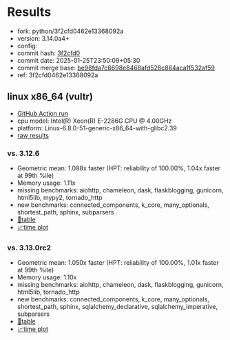 # Results

- fork: python/3f2cfd0462e13368092a
- version: 3.14.0a4+
- config: 
- commit hash: [3f2cfd0](https://github.com/python/cpython/commit/3f2cfd0)
- commit date: 2025-01-25T23:50:09+05:30
- commit merge base: [be98fda7c6698e8468afd528c864aca1f532af59](https://github.com/python/cpython/commit/be98fda7c6698e8468afd528c864aca1f532af59)
- ref: 3f2cfd0462e13368092a

## linux x86_64 (vultr)

- [GitHub Action run](https://github.com/facebookexperimental/free-threading-benchmarking/actions/runs/12969596525)
- cpu model: Intel(R) Xeon(R) E-2286G CPU @ 4.00GHz
- platform: Linux-6.8.0-51-generic-x86_64-with-glibc2.39
- [raw results](bm-20250125-vultr-x86_64-python-3f2cfd0462e13368092a-3.14.0a4%2B-3f2cfd0.json)

### vs. 3.12.6

- Geometric mean: 1.088x faster (HPT: reliability of 100.00%, 1.04x faster at 99th %ile)
- Memory usage: 1.11x
- missing benchmarks: aiohttp, chameleon, dask, flaskblogging, gunicorn, html5lib, mypy2, tornado_http
- new benchmarks: connected_components, k_core, many_optionals, shortest_path, sphinx, subparsers
- [📄table](bm-20250125-vultr-x86_64-python-3f2cfd0462e13368092a-3.14.0a4%2B-3f2cfd0-vs-3.12.6.md)
- [📈time plot](bm-20250125-vultr-x86_64-python-3f2cfd0462e13368092a-3.14.0a4%2B-3f2cfd0-vs-3.12.6.svg)

### vs. 3.13.0rc2

- Geometric mean: 1.050x faster (HPT: reliability of 100.00%, 1.01x faster at 99th %ile)
- Memory usage: 1.10x
- missing benchmarks: aiohttp, chameleon, dask, flaskblogging, gunicorn, html5lib, tornado_http
- new benchmarks: connected_components, k_core, many_optionals, shortest_path, sphinx, sqlalchemy_declarative, sqlalchemy_imperative, subparsers
- [📄table](bm-20250125-vultr-x86_64-python-3f2cfd0462e13368092a-3.14.0a4%2B-3f2cfd0-vs-3.13.0rc2.md)
- [📈time plot](bm-20250125-vultr-x86_64-python-3f2cfd0462e13368092a-3.14.0a4%2B-3f2cfd0-vs-3.13.0rc2.svg)

